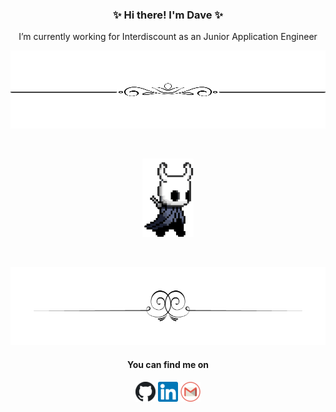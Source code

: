 <h3 align="center">✨ Hi there! I'm Dave ✨</h3>
<p align="center">I’m currently working for Interdiscount as an Junior Application Engineer</p>
<p align="center"><img src="https://github.com/vonmuehlenen/vonmuehlenen/blob/master/assets/upper.png" height="125" width="100%"/></p>
<br />
<p align="center"><img src="https://github.com/vonmuehlenen/vonmuehlenen/blob/master/assets/hollow-knight.gif" height="125"/></p>
<br />
<p align="center"><img src="https://github.com/vonmuehlenen/vonmuehlenen/blob/master/assets/down.png" height="125" width="100%"/></p>
<h4 align="center">You can find me on</h4>
<p align="center">
  <a href="http://www.github.com/vonmuehlenen"><img src="https://github.com/vonmuehlenen/vonmuehlenen/blob/master/assets/github.png"/></a>
  <a href="https://ch.linkedin.com/in/david-von-m%C3%BChlenen-451537178"><img src="https://github.com/vonmuehlenen/vonmuehlenen/blob/master/assets/linkedin.png"/></a>
  <a href="mailto:david.vonmuehlenen@gmail.com"><img src="https://github.com/vonmuehlenen/vonmuehlenen/blob/master/assets/gmail.png"/></a>
</p>  
